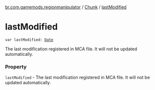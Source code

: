 [br.com.gamemods.regionmanipulator](../index.md) / [Chunk](index.md) / [lastModified](./last-modified.md)

# lastModified

`var lastModified: `[`Date`](https://docs.oracle.com/javase/6/docs/api/java/util/Date.html)

The last modification registered in MCA file. It will not be updated automatically.

### Property

`lastModified` - The last modification registered in MCA file. It will not be updated automatically.